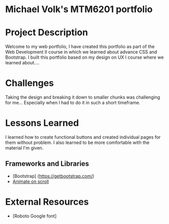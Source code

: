 # Michael Volk's MTM6201 portfolio

# Project Description 
Welcome to my web portfolio, I have created this portfolio as part of the Web Development II course in which we learned about advance CSS and Bootstrap. I built this portfolio based on my design on UX I course where we learned about....

# Challenges
Taking the design and breaking it down to smaller chunks was challenging for me... Especially when I had to do it in such a short timeframe.

# Lessons Learned
I learned how to create functional buttons and created individual pages for them without problem. I also learned to be more comfortable with the material I'm given.

## Frameworks and Libraries
- [Bootstrap] (https://getbootstrap.com/)
- [Animate on scroll](https://michalsnik.github.io/aos/)

# External Resources 
- [Roboto Google font]
